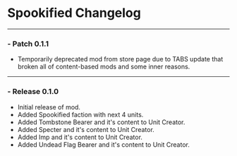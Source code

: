 # Spookified Changelog
---
### **- Patch 0.1.1**
- Temporarily deprecated mod from store page due to TABS update that broken all of content-based mods and some inner reasons.
---
### **- Release 0.1.0**
- Initial release of mod.
- Added Spookified faction with next 4 units.
- Added Tombstone Bearer and it's content to Unit Creator.
- Added Specter and it's content to Unit Creator.
- Added Imp and it's content to Unit Creator.
- Added Undead Flag Bearer and it's content to Unit Creator.
